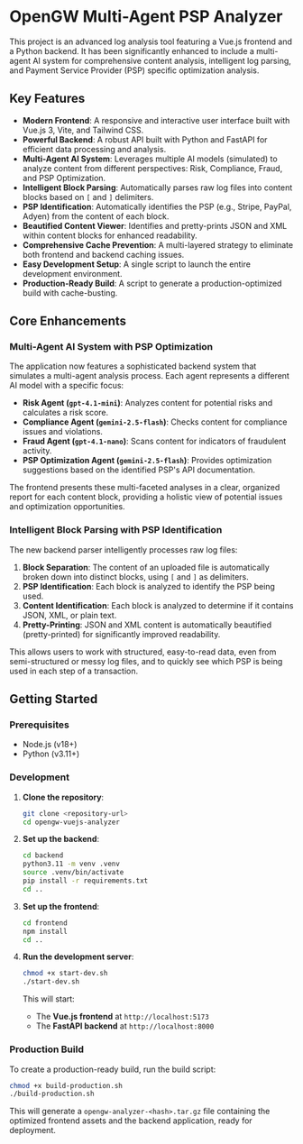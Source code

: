 # OpenGW Multi-Agent PSP Analyzer

This project is an advanced log analysis tool featuring a Vue.js frontend and a Python backend. It has been significantly enhanced to include a multi-agent AI system for comprehensive content analysis, intelligent log parsing, and Payment Service Provider (PSP) specific optimization analysis.

## Key Features

- **Modern Frontend**: A responsive and interactive user interface built with Vue.js 3, Vite, and Tailwind CSS.
- **Powerful Backend**: A robust API built with Python and FastAPI for efficient data processing and analysis.
- **Multi-Agent AI System**: Leverages multiple AI models (simulated) to analyze content from different perspectives: Risk, Compliance, Fraud, and PSP Optimization.
- **Intelligent Block Parsing**: Automatically parses raw log files into content blocks based on `[` and `]` delimiters.
- **PSP Identification**: Automatically identifies the PSP (e.g., Stripe, PayPal, Adyen) from the content of each block.
- **Beautified Content Viewer**: Identifies and pretty-prints JSON and XML within content blocks for enhanced readability.
- **Comprehensive Cache Prevention**: A multi-layered strategy to eliminate both frontend and backend caching issues.
- **Easy Development Setup**: A single script to launch the entire development environment.
- **Production-Ready Build**: A script to generate a production-optimized build with cache-busting.

## Core Enhancements

### Multi-Agent AI System with PSP Optimization

The application now features a sophisticated backend system that simulates a multi-agent analysis process. Each agent represents a different AI model with a specific focus:

- **Risk Agent (`gpt-4.1-mini`)**: Analyzes content for potential risks and calculates a risk score.
- **Compliance Agent (`gemini-2.5-flash`)**: Checks content for compliance issues and violations.
- **Fraud Agent (`gpt-4.1-nano`)**: Scans content for indicators of fraudulent activity.
- **PSP Optimization Agent (`gemini-2.5-flash`)**: Provides optimization suggestions based on the identified PSP's API documentation.

The frontend presents these multi-faceted analyses in a clear, organized report for each content block, providing a holistic view of potential issues and optimization opportunities.

### Intelligent Block Parsing with PSP Identification

The new backend parser intelligently processes raw log files:

1.  **Block Separation**: The content of an uploaded file is automatically broken down into distinct blocks, using `[` and `]` as delimiters.
2.  **PSP Identification**: Each block is analyzed to identify the PSP being used.
3.  **Content Identification**: Each block is analyzed to determine if it contains JSON, XML, or plain text.
4.  **Pretty-Printing**: JSON and XML content is automatically beautified (pretty-printed) for significantly improved readability.

This allows users to work with structured, easy-to-read data, even from semi-structured or messy log files, and to quickly see which PSP is being used in each step of a transaction.

## Getting Started

### Prerequisites

- Node.js (v18+)
- Python (v3.11+)

### Development

1.  **Clone the repository**:
    ```bash
    git clone <repository-url>
    cd opengw-vuejs-analyzer
    ```

2.  **Set up the backend**:
    ```bash
    cd backend
    python3.11 -m venv .venv
    source .venv/bin/activate
    pip install -r requirements.txt
    cd ..
    ```

3.  **Set up the frontend**:
    ```bash
    cd frontend
    npm install
    cd ..
    ```

4.  **Run the development server**:
    ```bash
    chmod +x start-dev.sh
    ./start-dev.sh
    ```

    This will start:
    *   The **Vue.js frontend** at `http://localhost:5173`
    *   The **FastAPI backend** at `http://localhost:8000`

### Production Build

To create a production-ready build, run the build script:

```bash
chmod +x build-production.sh
./build-production.sh
```

This will generate a `opengw-analyzer-<hash>.tar.gz` file containing the optimized frontend assets and the backend application, ready for deployment.

